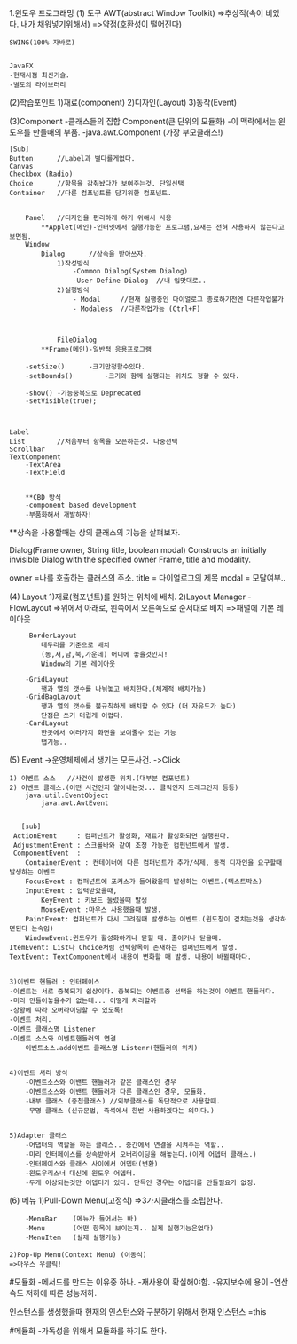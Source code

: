 1.윈도우 프로그래밍
(1) 도구
	AWT(abstract Window Toolkit)
	=>추상적(속이 비었다. 내가 채워넣기위해서)
	=>약점(호환성이 떨어진다)

	SWING(100% 자바로)
	

	JavaFX
	-현재시점 최신기술.
	-별도의 라이브러리

(2)학습포인트
	1)재료(component)
	2)디자인(Layout)
	3)동작(Event)

(3)Component
-클래스들의 집합 Component(큰 단위의 모듈화)
-이 맥락에서는 윈도우를 만들때의 부품.
-java.awt.Component (가장 부모클래스!)

	[Sub]
	Button		//Label과 별다를게없다.
	Canvas
	Checkbox (Radio)
	Choice		//항목을 감춰놨다가 보여주는것. 단일선택
	Container	//다른 컴포넌트를 담기위한 컴포넌트.


		Panel 	//디자인을 편리하게 하기 위해서 사용
			**Applet(메인)-인터넷에서 실행가능한 프로그램,요새는 전혀 사용하지 않는다고보면됨.
		Window
			Dialog		//상속을 받아쓰자.
				1)작성방식
					-Common Dialog(System Dialog)
					-User Define Dialog  //내 입맛대로..
				2)실행방식
					- Modal		//현재 실행중인 다이얼로그 종료하기전엔 다른작업불가
					- Modaless	//다른작업가능 (Ctrl+F)
					


				FileDialog
			**Frame(메인)-일반적 응용프로그램

		-setSize()		-크기만정할수있다.
		-setBounds()		-크기와 함께 실행되는 위치도 정할 수 있다.
		
		-show()	-기능중복으로 Deprecated
		-setVisible(true);
		

		
	Label
	List		//처음부터 항목을 오픈하는것. 다중선택
	Scrollbar
	TextComponent
		-TextArea
		-TextField


		**CBD 방식
		-component based development
		-부품화해서 개발하자!
		
			



**상속을 사용할때는
상의 클래스의 기능을 살펴보자.


Dialog(Frame owner, String title, boolean modal)
Constructs an initially invisible Dialog with the specified owner Frame, title and modality.


owner =나를 호출하는 클래스의 주소.
title = 다이얼로그의 제목
modal = 모달여부..




(4) Layout
	1)재료(컴포넌트)를 원하는 위치에 배치.
	2)Layout Manager
		-FlowLayout
			=>위에서 아래로, 왼쪽에서 오른쪽으로 순서대로 배치
			=>패널에 기본 레이아웃

		-BorderLayout
			테두리를 기준으로 배치
			(동,서,남,북,가운데) 어디에 놓을것인지!
			Window의 기본 레이아웃

		-GridLayout
			행과 열의 갯수를 나눠놓고 배치한다.(체계적 배치가능)
		-GridBagLayout
			행과 열의 갯수를 불규칙하게 배치할 수 있다.(더 자유도가 높다)
			단점은 쓰기 더럽게 어렵다.
		-CardLayout
			한곳에서 여러가지 화면을 보여줄수 있는 기능
			탭기능..





(5) Event
->운영체제에서 생기는 모든사건.
->Click

	1) 이벤트 소스 	//사건이 발생한 위치.(대부분 컴포넌트)
	2) 이벤트 클래스.(어떤 사건인지 알아내는것... 클릭인지 드래그인지 등등)
		java.util.EventObject
			java.awt.AwtEvent


	   [sub]
	 ActionEvent     : 컴퍼넌트가 활성화, 재료가 활성화되면 실행된다.
	 AdjustmentEvent : 스크롤바와 같이 조정 가능한 컴펀넌트에서 발생.
	 ComponentEvent	 : 
		ContainerEvent : 컨테이너에 다른 컴퍼넌트가 추가/삭제, 동적 디자인을 요구할때 발생하는 이벤트
		FocusEvent : 컴퍼넌트에 포커스가 들어왔을때 발생하는 이벤트.(텍스트박스)
		InputEvent : 입력받았을때,
			KeyEvent : 키보드 눌렀을때 발생
			MouseEvent :마우스 사용했을때 발생.
		PaintEvent: 컴퍼넌트가 다시 그려질때 발생하는 이벤트.(윈도창이 곂치는것을 생각하면된다 눈속임)
		WindowEvent:윈도우가 활성화하거나 닫힐 때. 줄이거나 닫을때.
	ItemEvent: List나 Choice처럼 선택항목이 존재하는 컴퍼넌트에서 발생.
	TextEvent: TextComponent에서 내용이 변화할 때 발생. 내용이 바뀔때마다.


	3)이벤트 핸들러 : 인터페이스
	-이벤트는 서로 중복되기 쉽상이다. 중복되는 이벤트중 선택을 하는것이 이벤트 핸들러다.
	-미리 만들어놓을수가 없는데... 어떻게 처리할까
	-상황에 따라 오버라이딩할 수 있도록!
	-이벤트 처리.
	-이벤트 클래스명 Listener
	-이벤트 소스와 이벤트핸들러의 연결
		이벤트소스.add이벤트 클래스명 Listenr(핸들러의 위치)
		

	4)이벤트 처리 방식
		-이벤트소스와 이밴트 핸들러가 같은 클래스인 경우
		-이벤트소스와 이밴트 핸들러가 다른 클래스인 경우, 모듈화.
		-내부 클래스 (중첩클래스)	//외부클래스를 독단적으로 사용할때.
		-무명 클래스 (신규문법, 즉석에서 한번 사용하겠다는 의미다.)


	5)Adapter 클래스
		-어댑터의 역할을 하는 클래스.. 중간에서 연결을 시켜주는 역할..
		-미리 인터페이스를 상속받아서 오버라이딩을 해놓는다.(이게 어뎁터 클래스.)
		-인터페이스와 클래스 사이에서 어뎁터(변환)
		-윈도우리스너 대신에 윈도우 어뎁터.
		-두개 이상되는것만 어뎁터가 있다. 단독인 경우는 어뎁터를 만들필요가 없징.




(6) 메뉴
	1)Pull-Down Menu(고정식)
		=>3가지클래스를 조립한다.

		-MenuBar	(메뉴가 들어서는 바)
		-Menu		(어떤 항목이 보이는지.. 실제 실행기능은없다)
		-MenuItem	(실제 실행기능)

	2)Pop-Up Menu(Context Menu) (이동식)
	=>마우스 우클릭!
	
	






#모듈화
-메서드를 만드는 이유중 하나.
-재사용이 확실해야함.
-유지보수에 용이
-연산속도 저하에 따른 성능저하.



인스턴스를 생성했을때
현재의 인스턴스와 구분하기 위해서
현재 인스턴스 =this


#메듈화
-가독성을 위해서 모듈화를 하기도 한다.

